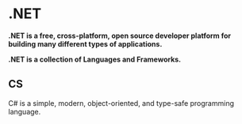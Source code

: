 # .NET

**.NET is a free, cross-platform, open source developer platform for building many different types of applications.**


**.NET is a collection of Languages and Frameworks.**



## CS
C# is a simple, modern, object-oriented, and type-safe programming language.
